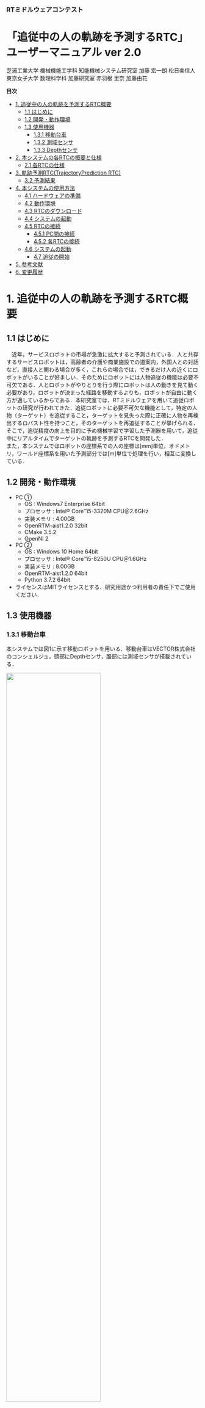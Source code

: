 <h3>RTミドルウェアコンテスト</h3>
<h1>「追従中の人の軌跡を予測するRTC」ユーザーマニュアル ver 2.0  </h1>

芝浦工業大学 機械機能工学科 知能機械システム研究室 加藤 宏一朗 松日楽信人  
東京女子大学 数理科学科 加藤研究室 赤羽根 里奈 加藤由花   

**目次**
- [1. 追従中の人の軌跡を予測するRTC概要](#1-%e8%bf%bd%e5%be%93%e4%b8%ad%e3%81%ae%e4%ba%ba%e3%81%ae%e8%bb%8c%e8%b7%a1%e3%82%92%e4%ba%88%e6%b8%ac%e3%81%99%e3%82%8brtc%e6%a6%82%e8%a6%81)
  - [1.1 はじめに](#11-%e3%81%af%e3%81%98%e3%82%81%e3%81%ab)
  - [1.2 開発・動作環境](#12-%e9%96%8b%e7%99%ba%e3%83%bb%e5%8b%95%e4%bd%9c%e7%92%b0%e5%a2%83)
  - [1.3 使用機器](#13-%e4%bd%bf%e7%94%a8%e6%a9%9f%e5%99%a8)
    - [1.3.1 移動台車](#131-%e7%a7%bb%e5%8b%95%e5%8f%b0%e8%bb%8a)
    - [1.3.2 測域センサ](#132-%e6%b8%ac%e5%9f%9f%e3%82%bb%e3%83%b3%e3%82%b5)
    - [1.3.3 Depthセンサ](#133-depth%e3%82%bb%e3%83%b3%e3%82%b5)
- [2. 本システムの各RTCの概要と仕様](#2-%e6%9c%ac%e3%82%b7%e3%82%b9%e3%83%86%e3%83%a0%e3%81%ae%e5%90%84rtc%e3%81%ae%e6%a6%82%e8%a6%81%e3%81%a8%e4%bb%95%e6%a7%98)
  - [2.1 各RTCの仕様](#21-%e5%90%84rtc%e3%81%ae%e4%bb%95%e6%a7%98)
- [3. 軌跡予測RTC(TrajectoryPrediction RTC)](#3-%e8%bb%8c%e8%b7%a1%e4%ba%88%e6%b8%acrtctrajectoryprediction-rtc)
  - [3.2 予測結果](#32-%e4%ba%88%e6%b8%ac%e7%b5%90%e6%9e%9c)
- [4. 本システムの使用方法](#4-%e6%9c%ac%e3%82%b7%e3%82%b9%e3%83%86%e3%83%a0%e3%81%ae%e4%bd%bf%e7%94%a8%e6%96%b9%e6%b3%95)
  - [4.1 ハードウェアの準備](#41-%e3%83%8f%e3%83%bc%e3%83%89%e3%82%a6%e3%82%a7%e3%82%a2%e3%81%ae%e6%ba%96%e5%82%99)
  - [4.2 動作環境](#42-%e5%8b%95%e4%bd%9c%e7%92%b0%e5%a2%83)
  - [4.3 RTCのダウンロード](#43-rtc%e3%81%ae%e3%83%80%e3%82%a6%e3%83%b3%e3%83%ad%e3%83%bc%e3%83%89)
  - [4.4 システムの起動](#44-%e3%82%b7%e3%82%b9%e3%83%86%e3%83%a0%e3%81%ae%e8%b5%b7%e5%8b%95)
  - [4.5 RTCの接続](#45-rtc%e3%81%ae%e6%8e%a5%e7%b6%9a)
    - [4.5.1 PC間の接続](#451-pc%e9%96%93%e3%81%ae%e6%8e%a5%e7%b6%9a)
    - [4.5.2 各RTCの接続](#452-%e5%90%84rtc%e3%81%ae%e6%8e%a5%e7%b6%9a)
  - [4.6 システムの起動](#46-%e3%82%b7%e3%82%b9%e3%83%86%e3%83%a0%e3%81%ae%e8%b5%b7%e5%8b%95)
    - [4.7 追従の開始](#47-%e8%bf%bd%e5%be%93%e3%81%ae%e9%96%8b%e5%a7%8b)
- [5. 参考文献](#5-%e5%8f%82%e8%80%83%e6%96%87%e7%8c%ae)
- [6. 変更履歴](#6-%e5%a4%89%e6%9b%b4%e5%b1%a5%e6%ad%b4)


<div style="page-break-before:always"></div>


# 1. 追従中の人の軌跡を予測するRTC概要 
## 1.1 はじめに 
　近年，サービスロボットの市場が急激に拡大すると予測されている．人と共存するサービスロボットは，高齢者の介護や商業施設での道案内，外国人との対話など，直接人と関わる場合が多く，これらの場合では，できるだけ人の近くにロボットがいることが好ましい．そのためにロボットには人物追従の機能は必要不可欠である．人とロボットがやりとりを行う際にロボットは人の動きを見て動く必要があり，ロボットが決まった経路を移動するよりも，ロボットが自由に動く方が適しているからである．本研究室では，RTミドルウェアを用いて追従ロボットの研究が行われてきた．追従ロボットに必要不可欠な機能として，特定の人物（ターゲット）を追従すること，ターゲットを見失った際に正確に人物を再検出するロバスト性を持つこと，そのターゲットを再追従することが挙げられる．そこで，追従精度の向上を目的に予め機械学習で学習した予測器を用いて，追従中にリアルタイムでターゲットの軌跡を予測するRTCを開発した．  
また，本システムではロボットの座標系での人の座標は[mm]単位，オドメトリ，ワールド座標系を用いた予測部分では[m]単位で処理を行い，相互に変換している．  

## 1.2 開発・動作環境  
- PC ①
  - OS : Windows7 Enterprise 64bit
  - プロセッサ : Intel® Core™i5-3320M CPU＠2.6GHz
  - 実装メモリ : 4.00GB
  - OpenRTM-aist1.2.0 32bit
  - CMake 3.5.2
  - OpenNI 2
- PC ②
  - OS : Windows 10 Home 64bit
  - プロセッサ : Intel® Core™i5-8250U CPU＠1.6GHz
  - 実装メモリ : 8.00GB
  - OpenRTM-aist1.2.0 64bit
  - Python 3.7.2 64bit
- ライセンスはMITライセンスとする．研究用途かつ利用者の責任下でご使用ください．
 
<div style="page-break-before:always"></div>

## 1.3 使用機器  
### 1.3.1 移動台車  
本システムでは図1に示す移動ロボットを用いる．移動台車はVECTOR株式会社のコンシェルジュ，頭部にDepthセンサ，腹部には測域センサが搭載されている．  
<div align="left"> 
<img src="./Image_for_Manual/concierge.png" width="70%">
</div>

<div style="text-align: left;">
図1-1 移動台車
</div>
<br>

### 1.3.2 測域センサ  
測域センサは北陽電機株式会社のURG-04LX-UG01[1]を用いた．図1-2に外観，表1-1に主な仕様を示す．  

<div align="left">
<img src="./Image_for_Manual/URG.png" width="40%">
</div>  

<div style="text-align: left;">
図1-2 測域センサ
</div>
<br>
<br>
表 1-1 URG-04LX-UG01の主な仕様


|項目|仕様|
|:---:|:---|
|光源|半導体レーザ：λ=785 [nm] ( FDAレーザ安全クラス1 )|
|測距範囲|距離：0.02-5.6[m] <br> 角度：240[°]|
|測距精度|0.06-1[m]：±30[mm], 1-4[m]：距離の3[%]|
|測距分解能|約1[mm]|
|角度分解能|ステップ角：約0.36[°]|
|走査時間|100[ms/scan]|
<br>

### 1.3.3 Depthセンサ  
DepthセンサはASUS社の Xtion Pro LIVEⓇ[2]を用いた．OpenNIを用いて人の骨格情報を取得する．図1-3に外観，表1-2に主な仕様を示す．  

<div align="left">
<img src="./Image_for_Manual/Xtion.png" width="40%">  
</div>

<div style="text-align: left;">
図1-3 Depthセンサ
</div>

<br>
表 1-2 Xtion PRO LIVE の主な使用

|項目|仕様|
|:---:|:---|
|センサー|RGBセンサ，深度センサ，ステレオマイク|
|深度センサ解像度|640×480ドット (VGA) /30fps <br> 320×240ドット (QVGA) /60fps|
|センサ有効範囲|水平58[°]，垂直45[°]，対角70[°]|
|センサ有効距離|0.8m-3.5m|


<div style="page-break-before:always"></div>


# 2. 本システムの各RTCの概要と仕様  
本システムは，"Kinect RTC"，"URG RTC"，"Concierge_Type3_verOLD"，"object_tracking_concierge RTC"，"TrajectoryPrediction RTC"で構成されている．図2-1に本システムのRTC図，表2-1に概要を示す．

<div align="left">
<img src="./Image_for_Manual/RTC.png" width="80%"> 
</div>

<div style="text-align: left;">
図2-1 RTC図
</div>
<br>

<div style="text-align: left;">
表2-1 各RTC概要
</div>


| RTC名                       | 説明 |
|:---:                        |:---:|
|  Kinect                     | xtionから人の座標を取得するRTC |
|  URG                        | 測域センサから値を取得するRTC |
|  Concierge_Type3_verOLD     | 移動台車を動かすRTC |
|  object_tracking_concierge  | センサからの値を受け取り指令を出すRTC |
|  TrajectoryPrediction                 | 今回開発した人の軌跡を予測するRTC |


## 2.1 各RTCの仕様  
 - Kinect RTC  
本RTCは先述したXtion Pro LiveのセンサデータからOpenNIを使用して人の座標を取得し，出力するRTCである．図2-2にRTCを示す．人の部位名のアウトポートから人の座標(x, y, z)を出力する．また，人のid，右手，右ひじ，右肩の情報を文字列にしたデータを user_info から出力している．今回はこのOutportを用いる．  

<div align="left">
<img src="./Image_for_Manual/KinectComp.png" width="40%"> 
</div>

<div style="text-align: left;">
図2-2 Kinect RTC
</div>
<br>

 - URG RTC  
本RTCは，先述したURG-04LXのセンサデータを取得し，出力するRTCである．ロボット周囲の障害物と人の検知に使用する．Xtionの方で何かのエラーで人を見失った際にはURGからの人のデータで追従を行う．  

<div align="left">
<img src="./Image_for_Manual/URGComp.png" width="25%"> 
</div>

<div style="text-align: left;">
図2-3 URG RTC
</div>
<br>

 - Concierge_Type3_verOLD RTC  
本RTCは，object_tracking_concoergeから速度指令を受け取り，移動台車を動かすRTCである．また，Outportからオドメトリ[m]を出力する．  

<div align="left">
<img src="./Image_for_Manual/Concierge_Type3_VerOLDComp.png" width="40%"> 
</div>

<div style="text-align: left;">
図2-4 Concierge_Type3_verOLD RTC
</div>
<br>

 - object_tracking_concierge RTC  
本RTCは，kinect RTC から人の位置情報，URG RTC からRangeデータを受け取り，それらのデータを統合し，人との距離が一定になるように移動台車に速度指令を送る．また，移動台車からオドメトリを受け取り，ワールド座標系の人の座標を計算し，軌跡予測RTCにその座標を出力する．  

<div align="left">
<img src="./Image_for_Manual/object_tracking_conciergeComp.png" width="50%"> 
</div>

<div style="text-align: left;">
図2-5 object_tracking_concierge RTC
</div>
<br>

 - TrajectoryPrediction RTC  
本RTCは今回開発した人の移動軌跡を予測するRTCである． object_tracking_concierge RTCからワールド座標系の人の位置座標を受け取り，それをもとに軌跡の予測をする．詳細は次章にて解説する．  

<div align="left">
<img src="./Image_for_Manual/TrajectoryPredictionComp.png" width="50%"> 
</div>

<div style="text-align: left;">
図2-6 TrajectoryPrediction RTC
</div>
<br>

<div style="page-break-before:always"></div>

# 3. 軌跡予測RTC(TrajectoryPrediction RTC)  
本RTCは今回新規に開発したRTCである．東京女子大学の加藤研究室[3]がSocial-LSTM[4]を用いて予測器を構築した．機械学習した予測器で追従対象者の軌跡を予測して出力する．InportのHumanPointは人の座標を受け取るポートであり，object_tracking_conciergeから追従中の追従対象者の位置座標を受け取る．OutportのPredictionHumanPointは予測した人の座標を出力する．図3-1と表3-1に外観と詳細を示す．今回は学習に用いたデータセットがETH Dataset[5]のため，ワールド座標系の人の座標をもとに予測をする．    

現在の仕様は.txtファイル経由でデータの受け取り，出力を行っている．まずRTCが人の位置座標を受け取り，`TrajectoryPrediction/data/test/crowds/input.txt`に人のデータを書き込む．そのファイルから最新の10フレーム分を用いて予測器にて予測を行い `TrajectoryPrediction/result/SOCIALLSTM/LSTM/test/crowds/file01.txt`に予測した10フレーム分のデータを出力する．    

<div align="left">
<img src="./Image_for_Manual/TrajectoryPredictionComp.png" width="100%"> 
</div>

<div style="text-align: left;">
図3-1 TrajectoryPrediction RTC
</div>
<br>
<br>

表 3-1 TrajectoryPrediction RTCポート  
</div>

|In/Out| Port名 | データ型 | 機能 | データの例 |
|:---: |:---: |:---:    |:---:|  :---:|
|In    |HumanPoint|TimedDoubleSeq|人の座標を受け取る|HumanPoint.data.[0] = 人のx座標  HumanPoint.data.[1] = 人のy座標|
|Out    |PredictionHumanPoint|TimedDoubleSeq|予測した人の座標を出力する|PredictionHumanPoint.data.[2n-1] = 人のx座標 <br> PredictionHumanPoint.data.[2n] = 人のy座標 <br> (1≦n≦5)|  

<div style="page-break-before:always"></div>

## 3.2 予測結果  
今回の予測器を用いて簡単な実験を行ったところ以下のようになった．10フレーム分の人の座標データからその先10フレーム分を予測する．実際に予測をロボットに適応する際は5フレーム分を受け取り，その座標をロボットに追従させる．安全面を考慮して，予測結果が人を見失った座標から大きく離れていた場合はその予測を適応しない．  
イメージは図3-2のようになっている．この処理が1~10フレームの人の座標を更新しながら繰り返されている．また，実験結果は図3-3のようになった．青色のプロットが人の軌跡でオレンジの点が予測された点である．これは11フレーム目のみの値である．  

<div align="left">
<img src="./Image_for_Manual/predictionimage.png" width="60%"> 
</div>

<div style="text-align: left;">
図3-2 軌跡予測のイメージ
</div>
<br>

<div align="left">
<img src="./Image_for_Manual/predictionresult.png" width="50%"> 
</div>
<div style="text-align: left;">
図3-3 軌跡予測結果
</div>
<br>

<div style="page-break-before:always"></div>

# 4. 本システムの使用方法
## 4.1 ハードウェアの準備
本マニュアルでは，本研究室で使用しているロボットの既存の環境を流用するために，開発したRTCの動作環境と異なる環境のPCを使用した．そのためにPCを2台使用している．  
移動ロボット，センサーに接続するPCと開発したRTCを動かすPCとなっている．前者をPC①，後者をPC②とする．  


## 4.2 動作環境
以下に本稿で使用するシステムの動作環境を示す．
 - PC①
   - OS : Windows 7 32bit
   - OpenRTM 1.2.0 32bit
   - OpenNI 2
 - PC②
   - OS : Windows 10 64bit
   - OpenRTM 1.2.0 64bit
   - Python3 64bit

また，PC②のTrjectoryPrediction RTCを動作させるにはpip等で以下のモジュールをインストールする必要がある．ただし留意点として，pytorchはwindows上のPython2系およびPython 32bit版には対応していない．  
- numpy  
- pandas  
- pytorch 1.3.0+cpu  


## 4.3 RTCのダウンロード
GithubからPC①にobject_tracking_concierge，PC②にTrajectoryPredictionをダウンロードする．  

<div style="page-break-before:always"></div>

## 4.4 システムの起動
- PC①，PC②共通  
Start Naming Service とeclipseを起動する．ワークスペースの選択ではRTCのフォルダがあるワークスペースを選択する．また，2台のPCが同ネットワークに接続されている必要がある．  
<br>

 - PC①  
PC①にURG，Xtion，移動台車を接続する．  
PC①で動作させるRTCはC++で実装されているため，exeファイルから起動させる．  

表4-1 PC①で起動させるRTC一覧  

| RTC名                       | 起動ファイル |
|:---:                        |:---:|
|  Kinect                     | KinectComp.exe|
|  URG                        | URGComp.exe |
|  Concierge_Type3_verOLD     | Concierge_Type3_verOLDComp.exe |
|  object_tracking_concierge  | object_tracking_conciergeComp.exe |
<br>

 - PC②  
TrajectoryPrediction RTCはPython言語で実装されているため，コマンドプロンプトからPythonファイルのあるディレクトリに移動して以下のように実行するか，図4-1のようにファイルを選択して実行する．また，起動時にGUIが立ち上がる．  
<br>  
    `Python TrajectoryPrediction.py`  
<br>

<div align="left">
<img src="./Image_for_Manual/TrajectoryPrediction_py.png" width="60%"> 
</div>

<div style="text-align: left;">
図4-2 TrajectoryPrediction.py
</div>
<br>


## 4.5 RTCの接続
### 4.5.1 PC間の接続
PC①またはPC②のEclipseでネームサーバーの追加からもう一方のPCのIPアドレスを入力して接続する．

### 4.5.2 各RTCの接続
4.5.1でネームサーバーを追加したPCで，4.4で起動したRTCをSystem Diagram上にドラッグ&ドロップし，各RTCのポートを図2-1のように接続する．  


## 4.6 システムの起動  
各コンポーネントをアクティベートする．PC①上でPrime Sense USer Tracker ViewerとURG_Dataのウィンドウが起動するのでの表示を図4-1のように表示させる．URG_Dataのウィンドウはobject_tracking_concierge RTC内でウィンドウプロシージャを使用して表示させているのでこのウィンドウが前面にない場合，動作しない．  

<div align="left">
<img src="./Image_for_Manual/display_kinect_and_urg.png" width="100%"> 
</div>

<div style="text-align: left;">
図4-3 表示画面
</div>
<br>

<div style="page-break-before:always"></div>

### 4.7 追従の開始
右手より右ひじが上かつ，右ひじより右肩が上のポーズ(図4-2)を認識したタイミングで追従を開始する．追従を終わらせたい場合は再度右手を上げる．今回開発した TrajectoryPrediction RTCは曲がり角，障害物の回避後などで人を見失った場合(Xtion，URGからの人の座標が更新されなくなった場合)に動作する． 

<div align="left">
<img src="./Image_for_Manual/primesense.png" width="50%"> 
</div>

<div style="text-align: left;">
図4-4 追従開始/終了のポーズ
</div>
<br> 

<div style="page-break-before:always"></div>

# 5. 参考文献

 [1] : [URG](https://www.hokuyo-aut.co.jp/search/single.php?serial=17)  

 [2] : [Xtion](https://www.asus.com/jp/3D-Sensor/Xtion_PRO_LIVE/)  

 [3] : [東京女子大学 加藤研究室](https://scrapbox.io/katolab/)  

 [4] : [Social-LSTM](http://openaccess.thecvf.com/content_cvpr_2016/html/Alahi_Social_LSTM_Human_CVPR_2016_paper.html)  

 [5] : Pellegrini, S., Ess, A., Schindler, K. and van Gool, L.:You'll
Never Walk Alone: Modeling Social Behavior for Multi-target
Tracking, Proc. IEEE International Conference on Computer
Vision (ICCV 2009), pp. 261-268(2009).  

# 6. 変更履歴  
詳細はこちらになります．  
https://github.com/koichirokato/HumanFollwingSystem/releases  
2019/12/02 ソースコードのバイナリ化，それに伴いマニュアルを一部改訂しました．  


***
連絡先：
芝浦工業大学 機械機能工学科 知能機械システム研究室  
〒135-8548 東京都江東区豊洲3-7-5  
加藤　宏一朗 Koichiro Kato  
E-mail : ab16035@shibaura-it.ac.jp  

東京女子大学 数理科学科 加藤研究室  
〒167-8585 東京都杉並区善福寺2-6-1  
赤羽根 里奈 Rina Akabane  
E-mail : d19m201@cis.twcu.ac.jp  
